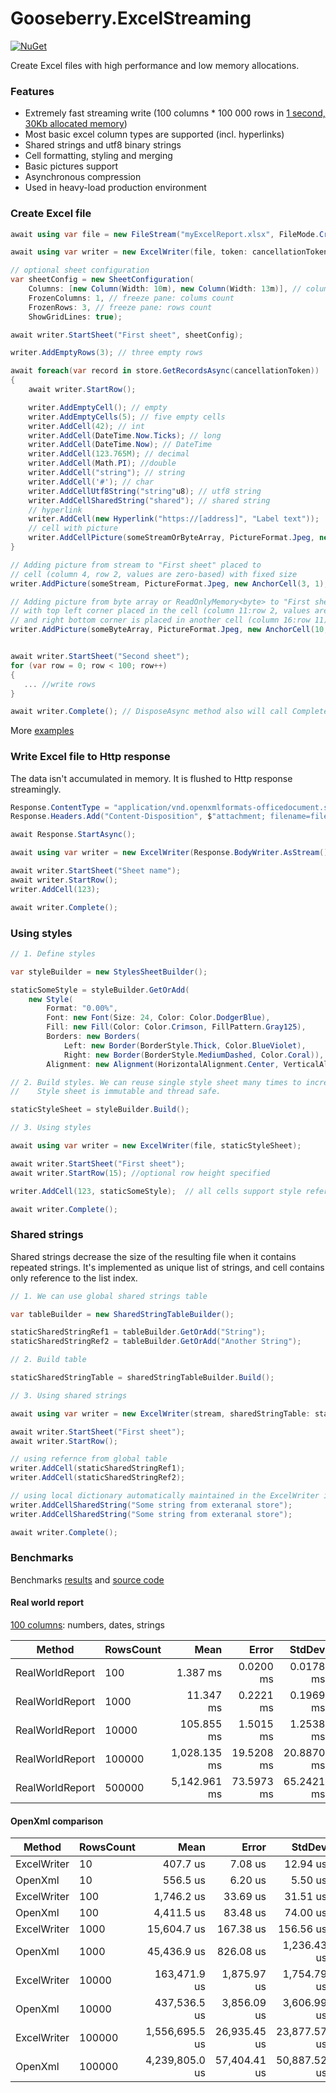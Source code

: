 # Gooseberry.ExcelStreaming #

[![NuGet](https://img.shields.io/nuget/v/Gooseberry.ExcelStreaming.svg)](https://www.nuget.org/packages/Gooseberry.ExcelStreaming)

Create Excel files with high performance and low memory allocations.

### Features ###
* Extremely fast streaming write (100 columns * 100 000 rows in [1 second, 30Kb allocated memory](https://github.com/gooseberrysoft/excel-streaming/blob/main/benchmarks/results/Gooseberry.ExcelStreaming.Benchmarks.RealWorldReportBenchmarks-report-github.md))
* Most basic excel column types are supported (incl. hyperlinks)
* Shared strings and utf8 binary strings
* Cell formatting, styling and merging
* Basic pictures support
* Asynchronous compression
* Used in heavy-load production environment 


### Create Excel file ###
```csharp
await using var file = new FileStream("myExcelReport.xlsx", FileMode.Create);

await using var writer = new ExcelWriter(file, token: cancellationToken);

// optional sheet configuration
var sheetConfig = new SheetConfiguration(
    Columns: [new Column(Width: 10m), new Column(Width: 13m)], // column width
    FrozenColumns: 1, // freeze pane: colums count
    FrozenRows: 3, // freeze pane: rows count
    ShowGridLines: true);

await writer.StartSheet("First sheet", sheetConfig);

writer.AddEmptyRows(3); // three empty rows

await foreach(var record in store.GetRecordsAsync(cancellationToken))
{
    await writer.StartRow();

    writer.AddEmptyCell(); // empty
    writer.AddEmptyCells(5); // five empty cells
    writer.AddCell(42); // int
    writer.AddCell(DateTime.Now.Ticks); // long
    writer.AddCell(DateTime.Now); // DateTime
    writer.AddCell(123.765M); // decimal
    writer.AddCell(Math.PI); //double
    writer.AddCell("string"); // string
    writer.AddCell('#'); // char
    writer.AddCellUtf8String("string"u8); // utf8 string
    writer.AddCellSharedString("shared"); // shared string
    // hyperlink
    writer.AddCell(new Hyperlink("https://[address]", "Label text")); 
    // cell with picture
    writer.AddCellPicture(someStreamOrByteArray, PictureFormat.Jpeg, new Size(100, 130));
}

// Adding picture from stream to "First sheet" placed to
// cell (column 4, row 2, values are zero-based) with fixed size
writer.AddPicture(someStream, PictureFormat.Jpeg, new AnchorCell(3, 1), new Size(100, 130));

// Adding picture from byte array or ReadOnlyMemory<byte> to "First sheet" 
// with top left corner placed in the cell (column 11:row 2, values are zero-based) 
// and right bottom corner is placed in another cell (column 16:row 11)
writer.AddPicture(someByteArray, PictureFormat.Jpeg, new AnchorCell(10, 1), new AnchorCell(15, 10));


await writer.StartSheet("Second sheet");
for (var row = 0; row < 100; row++)
{
   ... //write rows
}

await writer.Complete(); // DisposeAsync method also will call Complete
```
More [examples](https://github.com/gooseberrysoft/excel-streaming/blob/main/tests/Gooseberry.ExcelStreaming.Tests/ExcelFilesGenerator.cs)


### Write Excel file to Http response ###
The data isn't accumulated in memory. It is flushed to Http response streamingly.   
```csharp
Response.ContentType = "application/vnd.openxmlformats-officedocument.spreadsheetml.sheet";
Response.Headers.Add("Content-Disposition", $"attachment; filename=fileName.xlsx");

await Response.StartAsync();

await using var writer = new ExcelWriter(Response.BodyWriter.AsStream(), token: cancellationToken);

await writer.StartSheet("Sheet name");
await writer.StartRow();
writer.AddCell(123);

await writer.Complete();
```

### Using styles ###
```csharp
// 1. Define styles

var styleBuilder = new StylesSheetBuilder();

staticSomeStyle = styleBuilder.GetOrAdd(
    new Style(
        Format: "0.00%",
        Font: new Font(Size: 24, Color: Color.DodgerBlue),
        Fill: new Fill(Color: Color.Crimson, FillPattern.Gray125),
        Borders: new Borders(
            Left: new Border(BorderStyle.Thick, Color.BlueViolet),
            Right: new Border(BorderStyle.MediumDashed, Color.Coral)),
        Alignment: new Alignment(HorizontalAlignment.Center, VerticalAlignment.Center, false)));

// 2. Build styles. We can reuse single style sheet many times to increase performance. 
//    Style sheet is immutable and thread safe.

staticStyleSheet = styleBuilder.Build();

// 3. Using styles

await using var writer = new ExcelWriter(file, staticStyleSheet);

await writer.StartSheet("First sheet");
await writer.StartRow(15); //optional row height specified

writer.AddCell(123, staticSomeStyle);  // all cells support style reference

await writer.Complete();
```

### Shared strings ###
Shared strings decrease the size of the resulting file when it contains repeated strings. It's implemented as unique list of strings, and cell contains only reference to the list index.
```csharp
// 1. We can use global shared strings table

var tableBuilder = new SharedStringTableBuilder();

staticSharedStringRef1 = tableBuilder.GetOrAdd("String");
staticSharedStringRef2 = tableBuilder.GetOrAdd("Another String");

// 2. Build table

staticSharedStringTable = sharedStringTableBuilder.Build();

// 3. Using shared strings

await using var writer = new ExcelWriter(stream, sharedStringTable: staticSharedStringTable);

await writer.StartSheet("First sheet");
await writer.StartRow();

// using refernce from global table
writer.AddCell(staticSharedStringRef1);  
writer.AddCell(staticSharedStringRef2);  

// using local dictionary automatically maintained in the ExcelWriter instance
writer.AddCellSharedString("Some string from exteranal store");
writer.AddCellSharedString("Some string from exteranal store");

await writer.Complete();
```

### Benchmarks ###
Benchmarks [results](https://github.com/gooseberrysoft/excel-streaming/tree/main/benchmarks/results/) and [source code](https://github.com/gooseberrysoft/excel-streaming/tree/main/benchmarks/Gooseberry.ExcelStreaming.Benchmarks)

#### Real world report ####
[100 columns](https://github.com/gooseberrysoft/excel-streaming/blob/main/benchmarks/Gooseberry.ExcelStreaming.Benchmarks/RealWorldReportBenchmarks.cs): numbers, dates, strings

| Method          | RowsCount | Mean         | Error      | StdDev     | Allocated |
|---------------- |---------- |-------------:|-----------:|-----------:|----------:|
| RealWorldReport | 100       |     1.387 ms |  0.0200 ms |  0.0178 ms |  14.65 KB |
| RealWorldReport | 1000      |    11.347 ms |  0.2221 ms |  0.1969 ms |  14.43 KB |
| RealWorldReport | 10000     |   105.855 ms |  1.5015 ms |  1.2538 ms |  15.82 KB |
| RealWorldReport | 100000    | 1,028.135 ms | 19.5208 ms | 20.8870 ms |  29.59 KB |
| RealWorldReport | 500000    | 5,142.961 ms | 73.5973 ms | 65.2421 ms |   92.4 KB |

#### OpenXml comparison ####
|      Method | RowsCount |           Mean |        Error |       StdDev |      Gen 0 |  Allocated |
|------------ |---------- |---------------:|-------------:|-------------:|-----------:|-----------:|
| ExcelWriter |        10 |       407.7 us |      7.08 us |     12.94 us |     3.4180 |      15 KB |
|     OpenXml |        10 |       556.5 us |      6.20 us |      5.50 us |    21.4844 |      89 KB |
| ExcelWriter |       100 |     1,746.2 us |     33.69 us |     31.51 us |     1.9531 |      15 KB |
|     OpenXml |       100 |     4,411.5 us |     83.48 us |     74.00 us |    78.1250 |     338 KB |
| ExcelWriter |      1000 |    15,604.7 us |    167.38 us |    156.56 us |          - |      18 KB |
|     OpenXml |      1000 |    45,436.9 us |    826.08 us |  1,236.43 us |   666.6667 |   2,817 KB |
| ExcelWriter |     10000 |   163,471.9 us |  1,875.97 us |  1,754.79 us |          - |      46 KB |
|     OpenXml |     10000 |   437,536.5 us |  3,856.09 us |  3,606.99 us |  6000.0000 |  27,613 KB |
| ExcelWriter |    100000 | 1,556,695.5 us | 26,935.45 us | 23,877.57 us |          - |     463 KB |
|     OpenXml |    100000 | 4,239,805.0 us | 57,404.41 us | 50,887.52 us | 67000.0000 | 275,596 KB |

